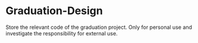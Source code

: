 # Graduation-Design
Store the relevant code of the graduation project. Only for personal use and investigate the responsibility for external use.
